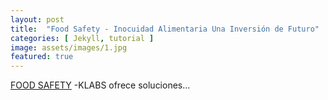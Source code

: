 ```yaml
---
layout: post
title:  "Food Safety - Inocuidad Alimentaria Una Inversión de Futuro"
categories: [ Jekyll, tutorial ]
image: assets/images/1.jpg
featured: true
---
```

<a href="#">FOOD SAFETY</a> -KLABS ofrece soluciones...

